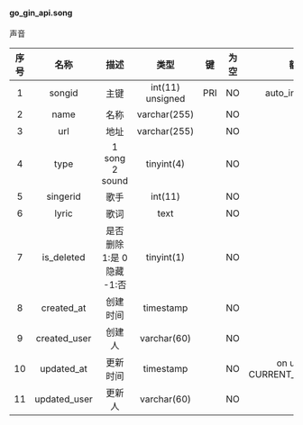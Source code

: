 #### go_gin_api.song 
声音

| 序号 | 名称 | 描述 | 类型 | 键 | 为空 | 额外 | 默认值 |
| :--: | :--: | :--: | :--: | :--: | :--: | :--: | :--: |
| 1 | songid | 主键 | int(11) unsigned | PRI | NO | auto_increment |  |
| 2 | name | 名称 | varchar(255) |  | NO |  |  |
| 3 | url | 地址 | varchar(255) |  | NO |  |  |
| 4 | type | 1 song 2 sound | tinyint(4) |  | NO |  | 1 |
| 5 | singerid | 歌手 | int(11) |  | NO |  |  |
| 6 | lyric | 歌词 | text |  | NO |  |  |
| 7 | is_deleted | 是否删除 1:是 0 隐藏 -1:否 | tinyint(1) |  | NO |  | -1 |
| 8 | created_at | 创建时间 | timestamp |  | NO |  | CURRENT_TIMESTAMP |
| 9 | created_user | 创建人 | varchar(60) |  | NO |  |  |
| 10 | updated_at | 更新时间 | timestamp |  | NO | on update CURRENT_TIMESTAMP | CURRENT_TIMESTAMP |
| 11 | updated_user | 更新人 | varchar(60) |  | NO |  |  |
